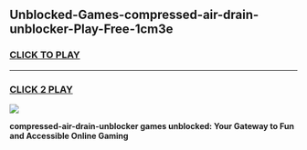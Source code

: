 
## Unblocked-Games-compressed-air-drain-unblocker-Play-Free-1cm3e
<h3>
<a href="https://premium76.site?title=compressed-air-drain-unblocker&ref=12A">CLICK TO PLAY</a></h3>
<hr>

<h3>
<a href="https://premium76.site?title=compressed-air-drain-unblocker&ref=12A">CLICK 2 PLAY</a>
  
</h3>

<a href="https://premium76.site?title=compressed-air-drain-unblocker&ref=12A"><img src="https://clearcache.store/games.png"></a>


**compressed-air-drain-unblocker games unblocked: Your Gateway to Fun and Accessible Online Gaming**
